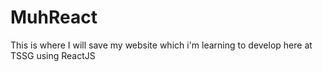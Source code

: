 # MuhReact
This is where I will save my website which i'm learning to develop here at TSSG using ReactJS
